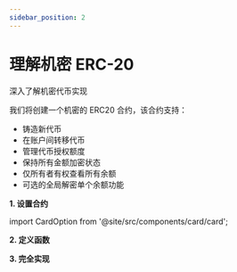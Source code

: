 ```yaml
---
sidebar_position: 2
---
```

# 理解机密 ERC-20
深入了解机密代币实现

我们将创建一个机密的 ERC20 合约，该合约支持：
- 铸造新代币
- 在账户间转移代币
- 管理代币授权额度
- 保持所有金额加密状态
- 仅所有者有权查看所有余额
- 可选的全局解密单个余额功能

**1. 设置合约**

import CardOption from '@site/src/components/card/card';

<div>
  <CardOption
    title="合约设置"
    description="学习如何设置基本的合约结构"
    link="/docs/quickstart/tutorials/hardhat-guide/set-up-the-contract"
  >
  </CardOption>
</div>

**2. 定义函数**

<div>
  <CardOption
    title="合约功能"
    description="理解核心功能实现"
    link="/docs/quickstart/tutorials/hardhat-guide/contract-functions"
  >
  </CardOption>
</div>

**3. 完全实现**

<div>
  <CardOption
    title="完整合约"
    description="查看完整合约实现"
    link="/docs/quickstart/tutorials/hardhat-guide/complete-contract-implementation"
  >
  </CardOption>
</div>